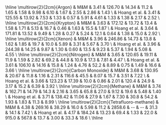 \hline 
\multirow{2}{2cm}{Argon} & M\&M & 3.41 & 126.70 & 14.34 &  11.2 &  1.65 &  1.58 &  9.98 &  6.10 &  1.67 &  2.55 &  2.86 &  1.43 \\ 
 & Hoang et al. & 3.41 & 125.55 & 13.92 &  7.53 &  1.33 &  0.57 &  5.91 &  4.61 &  1.33 &  1.38 &  2.17 &  2.52 \\ 
\hline 
\multirow{2}{2cm}{Krypton} & M\&M & 3.63 & 172.12 & 13.72 &  13.4 &  1.58 &  1.71 &  5.13 &  16.7 &  0.46 &  1.63 &  15.5 &  1.87 \\ 
 & Hoang et al. & 3.64 & 171.81 & 13.52 &  9.49 &  1.28 &  0.27 &  5.24 &  12.1 &  0.64 &  1.38 &  15.0 &  2.92 \\ 
\hline 
\multirow{2}{2cm}{Xenon} & M\&M & 3.96 & 246.86 & 14.73 &  13.8 &  1.62 &  1.85 &  19.7 &  10.0 &  5.89 &  3.31 &  5.67 &  3.70 \\ 
 & Hoang et al. & 3.96 & 244.38 & 14.25 &  9.87 &  1.30 &  0.60 &  13.5 &  9.23 &  5.37 &  1.94 &  5.08 &  4.55 \\ 
\hline 
\multirow{2}{2cm}{Nitrogen} & M\&M & 3.65 & 120.65 & 19.11 &  11.9 &  1.59 &  2.82 &  69.2 &  44.8 &  10.9 &  17.3 &  7.81 &  4.47 \\ 
 & Hoang et al. & 3.61 & 106.10 & 14.16 &  15.8 &  1.24 &  4.76 &  52.2 &  8.89 &  0.75 &  1.49 &  16.6 &  3.66 \\ 
\hline 
\multirow{2}{2cm}{Carbon Monoxide} & M\&M & 3.68 & 130.95 & 20.67 &  11.8 &  1.16 &  2.31 &  116.6 &  45.5 &  8.07 &  15.7 &  3.51 &  7.22 \\ 
 & Hoang et al. & 3.66 & 123.23 & 17.39 &  10.0 &  0.86 &  2.01 &  120.4 &  24.9 &  3.17 &  15.2 &  6.39 &  3.92 \\ 
\hline 
\multirow{2}{2cm}{Methane} & M\&M & 3.74 & 162.71 & 14.79 &  14.3 &  2.16 &  3.65 &  65.8 &  27.0 &  9.12 &  19.6 &  5.48 &  1.40 \\ 
 & Hoang et al. & 3.71 & 138.42 & 11.06 &  27.9 &  1.67 &  7.30 &  30.8 &  54.2 &  1.93 &  1.83 &  11.3 &  8.99 \\ 
\hline 
\multirow{2}{2cm}{Tetrafluoro-methane} & M\&M & 4.38 & 269.16 & 38.29 &  16.0 &  5.98 &  11.2 &  2858.6 &  --  &  --  &  31.3 &  14.1 &  7.42 \\ 
 & Hoang et al. & 4.17 & 184.24 & 13.23 &  69.4 &  1.33 &  22.0 &  915.0 &  567.8 &  13.7 &  3.00 &  33.3 &  18.6 \\ 
\hline 
